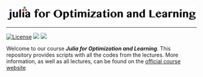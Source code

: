 <p align="center">
 <img src="https://raw.githubusercontent.com/JuliaTeachingCTU/JuliaCTUGraphics/main/logo/Julia-for-Optimization-and-Learning.svg" alt="Course logo"/>
</p>

---
[![License](https://img.shields.io/badge/License-MIT-blue.svg)](https://github.com/VaclavMacha/JuliaCourse/blob/master/LICENSE)
[![](https://img.shields.io/badge/docs-stable-blue.svg)](https://juliateachingctu.github.io/Julia-for-Optimization-and-Learning/stable/)
[![](https://img.shields.io/badge/docs-dev-blue.svg)](https://juliateachingctu.github.io/Julia-for-Optimization-and-Learning/dev/)

Welcome to our course **_Julia for Optimization and Learning_**. This repository provides scripts with all the codes from the lectures. More information, as well as all lectures, can be found on the [official course website](https://juliateachingctu.github.io/Julia-for-Optimization-and-Learning/stable/)
